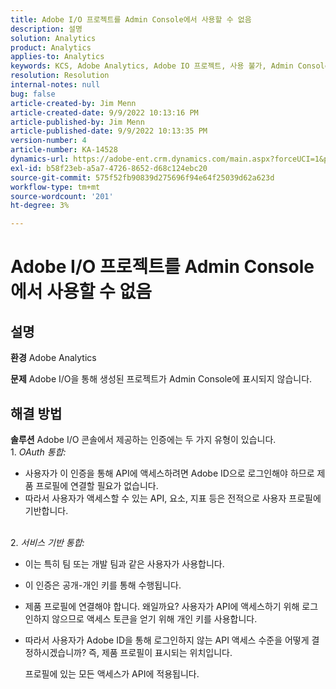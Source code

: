 ```yaml
---
title: Adobe I/O 프로젝트를 Admin Console에서 사용할 수 없음
description: 설명
solution: Analytics
product: Analytics
applies-to: Analytics
keywords: KCS, Adobe Analytics, Adobe IO 프로젝트, 사용 불가, Admin Console, OAuth 통합, 서비스 기반 통합
resolution: Resolution
internal-notes: null
bug: false
article-created-by: Jim Menn
article-created-date: 9/9/2022 10:13:16 PM
article-published-by: Jim Menn
article-published-date: 9/9/2022 10:13:35 PM
version-number: 4
article-number: KA-14528
dynamics-url: https://adobe-ent.crm.dynamics.com/main.aspx?forceUCI=1&pagetype=entityrecord&etn=knowledgearticle&id=79289e96-8c30-ed11-9db1-0022480866ad
exl-id: b58f23eb-a5a7-4726-8652-d68c124ebc20
source-git-commit: 575f52fb90839d275696f94e64f25039d62a623d
workflow-type: tm+mt
source-wordcount: '201'
ht-degree: 3%

---
```


# Adobe I/O 프로젝트를 Admin Console에서 사용할 수 없음

## 설명


<b>환경</b>
Adobe Analytics

<b>문제</b>
Adobe I/O을 통해 생성된 프로젝트가 Admin Console에 표시되지 않습니다.


## 해결 방법


<b>솔루션</b>
Adobe I/O 콘솔에서 제공하는 인증에는 두 가지 유형이 있습니다.
<br>1. *OAuth 통합:*
- 사용자가 이 인증을 통해 API에 액세스하려면 Adobe ID으로 로그인해야 하므로 제품 프로필에 연결할 필요가 없습니다.
- 따라서 사용자가 액세스할 수 있는 API, 요소, 지표 등은 전적으로 사용자 프로필에 기반합니다.

<br>2. *서비스 기반 통합:*
- 이는 특히 팀 또는 개발 팀과 같은 사용자가 사용합니다.


- 이 인증은 공개-개인 키를 통해 수행됩니다.


- 제품 프로필에 연결해야 합니다. 왜일까요? 사용자가 API에 액세스하기 위해 로그인하지 않으므로 액세스 토큰을 얻기 위해 개인 키를 사용합니다.
- 따라서 사용자가 Adobe ID을 통해 로그인하지 않는 API 액세스 수준을 어떻게 결정하시겠습니까? 즉, 제품 프로필이 표시되는 위치입니다.

  프로필에 있는 모든 액세스가 API에 적용됩니다.
